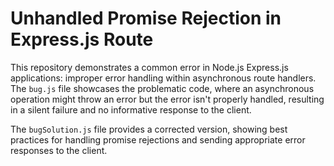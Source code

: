 # Unhandled Promise Rejection in Express.js Route

This repository demonstrates a common error in Node.js Express.js applications: improper error handling within asynchronous route handlers.  The `bug.js` file showcases the problematic code, where an asynchronous operation might throw an error but the error isn't properly handled, resulting in a silent failure and no informative response to the client.

The `bugSolution.js` file provides a corrected version, showing best practices for handling promise rejections and sending appropriate error responses to the client.